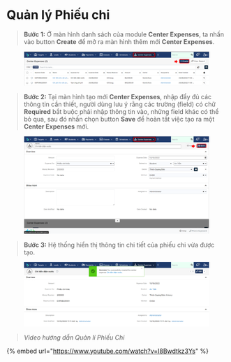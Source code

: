 # Quản lý Phiếu chi

> **Bước 1:** Ở màn hình danh sách của module **Center Expenses**, ta nhấn vào button **Create** để mở ra màn hình thêm mới **Center Expenses**.

<figure><img src="../../.gitbook/assets/image (33) (2).png" alt=""><figcaption></figcaption></figure>

> **Bước 2:** Tại màn hình tạo mới **Center Expenses**, nhập đầy đủ các thông tin cần thiết, người dùng lưu ý rằng các trường (field) có chữ **Required** bắt buộc phải nhập thông tin vào, những field khác có thể bỏ qua, sau đó nhấn chọn button **Save** để hoàn tất việc tạo ra một **Center Expenses** mới.

<figure><img src="../../.gitbook/assets/image (23) (1) (1).png" alt=""><figcaption></figcaption></figure>

> **Bước 3:** Hệ thống hiển thị thông tin chi tiết của phiếu chi vừa được tạo.

<figure><img src="../../.gitbook/assets/image (21) (1) (3).png" alt=""><figcaption></figcaption></figure>

> _Video hướng dẫn Quản lí Phiếu Chi_

{% embed url="https://www.youtube.com/watch?v=I8Bwdtkz3Ys" %}
